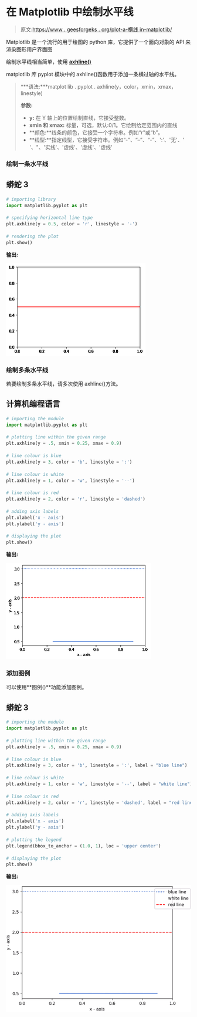 # 在 Matplotlib 中绘制水平线

> 原文:[https://www . geesforgeks . org/plot-a-横线 in-matplotlib/](https://www.geeksforgeeks.org/plot-a-horizontal-line-in-matplotlib/)

Matplotlib 是一个流行的用于绘图的 python 库，它提供了一个面向对象的 API 来渲染图形用户界面图

绘制水平线相当简单，使用 [**axhline()**](https://www.geeksforgeeks.org/matplotlib-pyplot-axhline-in-python/#:~:text=axhline()%20Function,horizontal%20line%20across%20the%20axis.&text=Parameters%3A%20This%20method%20accept%20the,coordinates%20of%20the%20horizontal%20line.)

matplotlib 库 pyplot 模块中的 axhline()函数用于添加一条横过轴的水平线。

> ***语法:***matplot lib . pyplot . axhline(y，color，xmin，xmax，linestyle)
> 
> **参数:**
> 
> *   **y:** 在 Y 轴上的位置绘制直线，它接受整数。
> *   **xmin 和 xmax:** 标量，可选，默认:0/1。它绘制给定范围内的直线
> *   **颜色:**线条的颜色，它接受一个字符串。例如“r”或“b”。
> *   **线型:**指定线型，它接受字符串。例如“-”、“–”、“-”、':'、'无'、' '、"、'实线'、'虚线'、'虚线'、'虚线'

### 绘制一条水平线

## 蟒蛇 3

```py
# importing library
import matplotlib.pyplot as plt

# specifying horizontal line type
plt.axhline(y = 0.5, color = 'r', linestyle = '-')

# rendering the plot
plt.show()
```

**输出:**

![](img/99729cb6935e1efa729ff4a81bd95df7.png)

### 绘制多条水平线

若要绘制多条水平线，请多次使用 axhline()方法。

## 计算机编程语言

```py
# importing the module
import matplotlib.pyplot as plt

# plotting line within the given range
plt.axhline(y = .5, xmin = 0.25, xmax = 0.9)

# line colour is blue
plt.axhline(y = 3, color = 'b', linestyle = ':')

# line colour is white
plt.axhline(y = 1, color = 'w', linestyle = '--')

# line colour is red
plt.axhline(y = 2, color = 'r', linestyle = 'dashed')    

# adding axis labels    
plt.xlabel('x - axis')
plt.ylabel('y - axis')

# displaying the plot
plt.show()
```

**输出:**

![](img/9bf7257a1d0a60f4ad5aae4be2a0b7ee.png)

### 添加图例

可以使用**图例()**功能添加图例。

## 蟒蛇 3

```py
# importing the module
import matplotlib.pyplot as plt

# plotting line within the given range
plt.axhline(y = .5, xmin = 0.25, xmax = 0.9)

# line colour is blue
plt.axhline(y = 3, color = 'b', linestyle = ':', label = "blue line")

# line colour is white
plt.axhline(y = 1, color = 'w', linestyle = '--', label = "white line")

# line colour is red
plt.axhline(y = 2, color = 'r', linestyle = 'dashed', label = "red line")    

# adding axis labels    
plt.xlabel('x - axis')
plt.ylabel('y - axis')

# plotting the legend
plt.legend(bbox_to_anchor = (1.0, 1), loc = 'upper center')

# displaying the plot
plt.show()
```

**输出:**

![](img/ac587cb0c00b73aecd80fe313362e509.png)